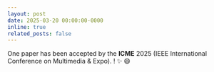 ```yaml
---
layout: post
date: 2025-03-20 00:00:00-0000
inline: true
related_posts: false
---
```


One paper has been accepted by the **ICME** 2025 (IEEE International Conference on Multimedia & Expo).
! :sparkles: :smile:
